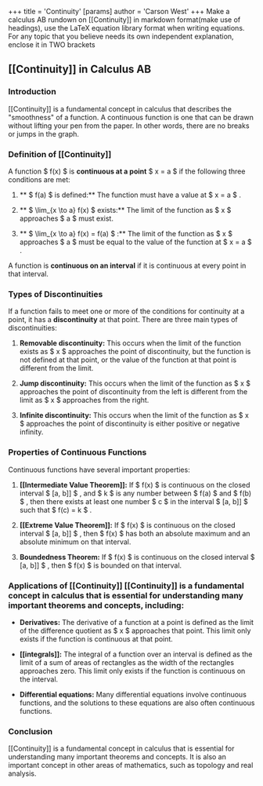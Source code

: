 +++
 title = 'Continuity'
[params]
	author = 'Carson West'
+++
Make a calculus AB rundown on [[Continuity]] in markdown format(make use of headings), use the LaTeX equation library format when writing equations. For any topic that you believe needs its own independent explanation, enclose it in TWO brackets

## [[Continuity]] in Calculus AB

### Introduction
 [[Continuity]] is a fundamental concept in calculus that describes the "smoothness" of a function.  A continuous function is one that can be drawn without lifting your pen from the paper. In other words, there are no breaks or jumps in the graph.

### Definition of [[Continuity]] 
A function  $ f(x) $  is **continuous at a point**  $ x = a $  if the following three conditions are met:

1. ** $ f(a) $  is defined:** The function must have a value at  $ x = a $ .

2. ** $ \lim_{x \to a} f(x) $  exists:** The limit of the function as  $ x $  approaches  $ a $  must exist.

3. ** $ \lim_{x \to a} f(x) = f(a) $ :** The limit of the function as  $ x $  approaches  $ a $  must be equal to the value of the function at  $ x = a $ .

A function is **continuous on an interval** if it is continuous at every point in that interval.

### Types of Discontinuities

If a function fails to meet one or more of the conditions for continuity at a point, it has a **discontinuity** at that point. There are three main types of discontinuities:

1. **Removable discontinuity:** This occurs when the limit of the function exists as  $ x $  approaches the point of discontinuity, but the function is not defined at that point, or the value of the function at that point is different from the limit.

2. **Jump discontinuity:** This occurs when the limit of the function as  $ x $  approaches the point of discontinuity from the left is different from the limit as  $ x $  approaches from the right.

3. **Infinite discontinuity:** This occurs when the limit of the function as  $ x $  approaches the point of discontinuity is either positive or negative infinity.
### Properties of Continuous Functions

Continuous functions have several important properties:

1. **[[Intermediate Value Theorem]]:** If  $ f(x) $  is continuous on the closed interval  $ [a, b]] $ , and  $ k $  is any number between  $ f(a) $  and  $ f(b) $ , then there exists at least one number  $ c $  in the interval  $ [a, b]] $  such that  $ f(c) = k $ .

2. **[[Extreme Value Theorem]]:** If  $ f(x) $  is continuous on the closed interval  $ [a, b]] $ , then  $ f(x) $  has both an absolute maximum and an absolute minimum on that interval.

3. **Boundedness Theorem:** If  $ f(x) $  is continuous on the closed interval  $ [a, b]] $ , then  $ f(x) $  is bounded on that interval.

### Applications of [[Continuity]]  [[Continuity]] is a fundamental concept in calculus that is essential for understanding many important theorems and concepts, including:

* **Derivatives:** The derivative of a function at a point is defined as the limit of the difference quotient as  $ x $  approaches that point. This limit only exists if the function is continuous at that point.

* **[[integrals]]:** The integral of a function over an interval is defined as the limit of a sum of areas of rectangles as the width of the rectangles approaches zero. This limit only exists if the function is continuous on the interval.

* **Differential equations:** Many differential equations involve continuous functions, and the solutions to these equations are also often continuous functions.

### Conclusion
 [[Continuity]] is a fundamental concept in calculus that is essential for understanding many important theorems and concepts. It is also an important concept in other areas of mathematics, such as topology and real analysis.
